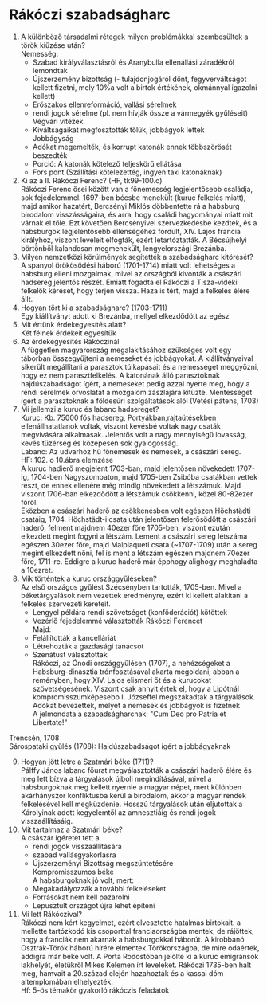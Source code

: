 # Rákóczi szabadságharc    
1. A különböző társadalmi rétegek milyen problémákkal szembesültek a török kiűzése után?      
	Nemesség:      
	- Szabad királyválasztásról és Aranybulla ellenállási záradékról lemondtak      
	- Újszerzemény bizottság (- tulajdonjogáról dönt, fegyverváltságot kellett fizetni, mely 10%a volt a birtok értékének, 	okmánnyal igazolni kellett)      
	- Erőszakos ellenreformáció, vallási sérelmek      
	- rendi jogok sérelme (pl. nem hívják össze a vármegyék gyűléseit)      
	Végvári vitézek      
    - Kiváltságaikat megfosztották tőlük, jobbágyok lettek      
	Jobbágyság      
	- Adókat megemelték, és korrupt katonák ennek többszörösét beszedték      
	- Porció: A katonák kötelező teljeskörű ellátása      
	- Fors pont (Szállítási kötelezettég, ingyen taxi katonáknak)      
2. Ki az a II. Rákóczi Ferenc? (HF, tk99-100.o)      
	Rákóczi Ferenc ősei között van a főnemesség legjelentősebb családja, sok fejedelemmel. 1697-ben bécsbe menekült (kuruc felkelés miatt), majd amikor hazatért, Bercsényi Miklós döbbentette rá a habsburg birodalom visszásságaira, és arra, hogy családi hagyományai miatt mit várnak el tőle. Ezt követően Bercsényivel szervezkedésbe kezdtek, és a habsburgok legjelentősebb ellenségéhez fordult, XIV. Lajos francia királyhoz, viszont leveleit elfogták, ezért letartóztatták. A Bécsújhelyi börtönből kalandosan megmenekült, lengyelországi Brezánba.      
3. Milyen nemzetközi körülmények segítették a szabadságharc kitörését?      
	A spanyol örökösödési háború (1701-1714) miatt volt lehetséges a habsburg elleni mozgalmak, mivel az országból kivonták a császári hadsereg jelentős részét. Emiatt fogadta el Rákóczi a Tisza-vidéki felkelők kérését, hogy térjen vissza. Haza is tért, majd a felkelés élére állt.      
4. Hogyan tört ki a szabadságharc? (1703-1711)      
	Egy kiállítványt adott ki Brezánba, mellyel elkezdődött az egész      
5. Mit értünk érdekegyesítés alatt?      
	Két félnek érdekeit egyesítük      
6. Az érdekegyesítés Rákóczinál      
	A független magyarország megalakításához szükséges volt egy táborban összegyűjteni a nemeseket és jobbágyokat. A kiállítványaival sikerült megállítani a parasztok túlkapásait és a nemességet meggyőzni, hogy ez nem parasztfelkelés. A katonának álló parasztoknak hajdúszabadságot ígért, a nemeseket pedig azzal nyerte meg, hogy a rendi sérelmek orvoslatát a mozgalom zászlajára kitűzte. Mentességet ígért a parasztoknak a földesúri szolgáltatások alól (Vetési pátens, 1703)      
7. Mi jellemzi a kuruc és labanc hadsereget?      
	Kuruc: Kb. 75000 fős hadsereg, Portyákban,rajtaütésekben ellenállhatatlanok voltak, viszont kevésbé voltak nagy csaták megvívására alkalmasak. Jelentős volt a nagy mennyiségű lovasság, kevés tüzérség és közepesen sok gyalogosság.      
	Labanc: Az udvarhoz hű főnemesek és nemesek, a császári sereg.      
HF: 102. o 10.ábra elemzése      
	A kuruc hadierő megjelent 1703-ban, majd jelentősen növekedett 1707-ig, 1704-ben Nagyszombaton, majd 1705-ben Zsibóba csatákban vettek részt, de ennek ellenére még mindig növekedett a létszámuk. Majd viszont 1706-ban elkezdődött a létszámuk csökkenni, közel 80-82ezer főről.      
	Eközben a császári haderő az csökkenésben volt egészen Höchstädti csatáig, 1704. Höchstädt-i csata után jelentősen felerősödött a császári haderő, felment majdnem 40ezer főre 1705-ben, viszont ezután elkezdett megint fogyni a létszám. Lement a császári sereg létszáma egészen 30ezer főre, majd Malplaqueti csata (~1707-1709) után a sereg megint elkezdett nőni, fel is ment a létszám egészen majdnem 70ezer főre, 1711-re. Eddigre a kuruc haderő már épphogy alighogy meghaladta a 10ezret.      
8. Mik történtek a kuruc országgyűléseken?    
	Az első országos gyűlést Szécsényben tartották, 1705-ben. Mivel a béketárgyalások nem vezettek eredményre, ezért ki kellett alakítani a felkelés szervezeti kereteit.     
	- Lengyel példára rendi szövetséget (konföderációt) kötöttek     
	- Vezérlő fejedelemmé választották Rákóczi Ferencet      
	Majd:      
	- Felállították a kancelláriát    
	- Létrehozták a gazdasági tanácsot    
	- Szenátust választottak      
	Rákóczi, az Ónodi országgyűlésen (1707), a nehézségeket a Habsburg-dinasztia trónfosztásával akarta megoldani, abban a reményben, hogy XIV. Lajos elismeri őt és a kurucokat szövetségesének. Viszont csak annyit értek el, hogy a Lipótnál kompromisszumképesebb I. Józseffel megszakadtak a tárgyalások. Adókat bevezettek, melyet a nemesek és jobbágyok is fizetnek    
A jelmondata a szabadságharcnak: "Cum Deo pro Patria et Libertate!"    
    
Trencsén, 1708    
Sárospataki gyűlés (1708): Hajdúszabadságot ígért a jobbágyaknak    
    
9. Hogyan jött létre a Szatmári béke (1711)?    
	Pálffy János labanc főurat megválasztották a császári haderő élére és meg lett bízva a tárgyalások újboli megindításával, mivel a habsburgoknak meg kellett nyernie a magyar népet, mert különben akárhányszor konfliktusba kerül a birodalom, akkor a magyar rendek felkelésével kell megküzdenie. Hosszú tárgyalások után eljutottak a Károlyinak adott kegyelemtől az amnesztiáig és rendi jogok visszaállításáig.      
10. Mit tartalmaz a Szatmári béke?    
	A császár ígéretet tett a     
	- rendi jogok visszaállítására    
	- szabad vallásgyakorlásra    
	- Újszerzeményi Bizottság megszüntetésére    
	Kompromisszumos béke    
	A habsburgoknak jó volt, mert:    
	- Megakadályozzák a további felkeléseket    
	- Forrásokat nem kell pazarolni    
	- Lepusztult országot újra lehet építeni    
11. Mi lett Rákóczival?    
	Rákóczi nem kért kegyelmet, ezért elvesztette hatalmas birtokait. a mellette tartózkodó kis csoporttal franciaországba mentek, de rájöttek, hogy a franciák nem akarnak a habsburgokkal háborút. A kirobbanó Osztrák-Török háború hírére elmentek Törökországba, de mire odaértek, addigra már béke volt. A Porta Rodostóban jelölte ki a kuruc emigránsok lakhelyét, életükről Mikes Kelemen írt leveleket. Rákóczi 1735-ben halt meg, hamvait a 20.század elején hazahozták és a kassai dóm altemplomában elhelyezték.     
Hf: 5-ös témakör gyakorló rákóczis feladatok  
